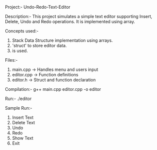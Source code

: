 Project:- Undo-Redo-Text-Editor

Description:- This project simulates a simple text editor supporting Insert, Delete, Undo and Redo operations. It is implemented using array.

Concepts used:-
1. Stack Data Structure implementation using arrays.
2. 'struct' to store editor data.
3. <iostream> is used.

Files:-
1. main.cpp -> Handles menu and users input
2. editor.cpp -> Function definitions
3. editor.h -> Struct and function declaration

Compilation:-
g++ main.cpp editor.cpp -o editor

Run:-
./editor

Sample Run:-
1. Insert Text
2. Delete Text
3. Undo
4. Redo
5. Show Text
6. Exit

